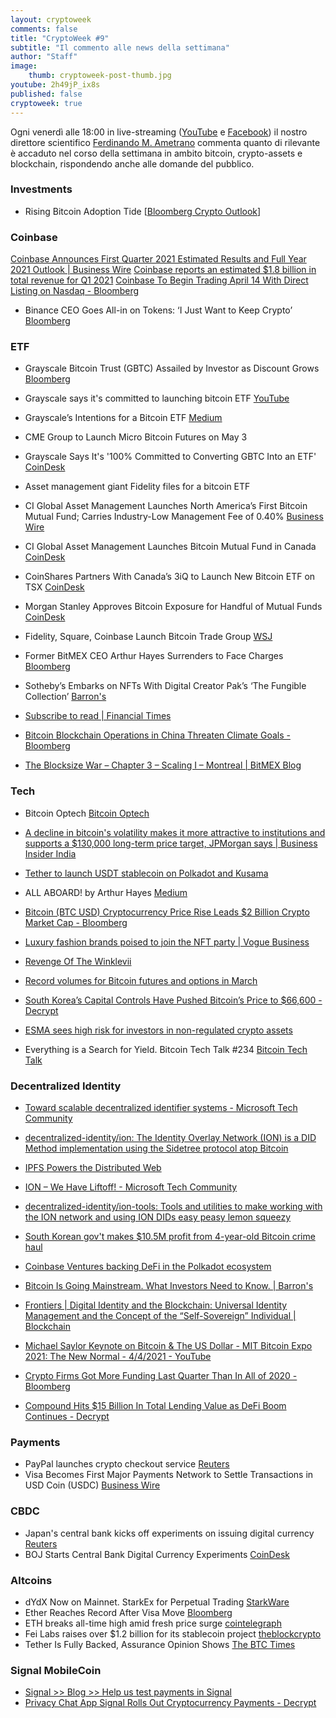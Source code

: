 ```yaml
---
layout: cryptoweek
comments: false
title: "CryptoWeek #9"
subtitle: "Il commento alle news della settimana" 
author: "Staff"
image:
    thumb: cryptoweek-post-thumb.jpg
youtube: 2h49jP_ix8s
published: false
cryptoweek: true
---
```


Ogni venerdì alle 18:00 in live-streaming
([YouTube](https://www.youtube.com/watch?v=6SVoSmLxNhM&list=PLTLa2tRY91LI9MN6-_ai0J6jTRcY8znDc) e
[Facebook](https://www.facebook.com/DigitalGoldInstitute))
il nostro direttore scientifico [Ferdinando M. Ametrano](https://www.ametrano.net)
commenta quanto di rilevante è accaduto nel corso della settimana
in ambito bitcoin, crypto-assets e blockchain,
rispondendo anche alle domande del pubblico.

<!--div id="buzzsprout-player-8173333"></div>
<script src="https://www.buzzsprout.com/1686991/8173333-cryptoweek-6-19-marzo-2021.js?container_id=buzzsprout-player-8173333&player=small" type="text/javascript" charset="utf-8"></script-->

### Investments

- Rising Bitcoin Adoption Tide [[Bloomberg Crypto Outlook](https://assets.bbhub.io/promo/sites/12/1060725_Crypto-Apr2021Outlook.pdf)]

### Coinbase

[Coinbase Announces First Quarter 2021 Estimated Results and Full Year 2021 Outlook | Business Wire](https://www.businesswire.com/news/home/20210406006015/en/Coinbase-Announces-First-Quarter-2021-Estimated-Results-and-Full-Year-2021-Outlook)
[Coinbase reports an estimated $1.8 billion in total revenue for Q1 2021](https://www.theblockcrypto.com/post/100680/coinbase-q1-results-april-direct-listing)
[Coinbase To Begin Trading April 14 With Direct Listing on Nasdaq - Bloomberg](https://www.bloomberg.com/news/articles/2021-04-01/coinbase-is-said-to-plan-its-direct-listing-in-two-weeks)
- Binance CEO Goes All-in on Tokens: ‘I Just Want to Keep Crypto’ [Bloomberg](https://www.bloomberg.com/news/features/2021-04-07/binance-ceo-changpeng-zhao-says-i-just-want-to-keep-crypto)
### ETF

- Grayscale Bitcoin Trust (GBTC) Assailed by Investor as Discount Grows [Bloomberg](https://www.bloomberg.com/news/articles/2021-04-06/grayscale-bitcoin-trust-assailed-by-investor-as-discount-grows)
- Grayscale says it's committed to launching bitcoin ETF [YouTube](https://www.youtube.com/watch?v=HuyF_-L2Wpw)
- Grayscale’s Intentions for a Bitcoin ETF [Medium](https://grayscaleinvest.medium.com/grayscales-intentions-for-a-bitcoin-etf-b11e4faf4c05)
- CME Group to Launch Micro Bitcoin Futures on May 3 [](https://www.cmegroup.com/media-room/press-releases/2021/3/30/cme_group_to_launchmicrobitcoinfuturesonmay3.html)
- Grayscale Says It's '100% Committed to Converting GBTC Into an ETF' [CoinDesk](https://www.coindesk.com/grayscale-says-its-100-committed-to-converting-gbtc-into-an-etf)
- Asset management giant Fidelity files for a bitcoin ETF [](https://www.theblockcrypto.com/linked/99279/fidelity-bitcoin-etf-filing)
- CI Global Asset Management Launches North America’s First Bitcoin Mutual Fund; Carries Industry-Low Management Fee of 0.40% [Business Wire](https://www.businesswire.com/news/home/20210405005330/en/)
- CI Global Asset Management Launches Bitcoin Mutual Fund in Canada [CoinDesk](https://www.coindesk.com/ci-global-asset-management-launches-bitcoin-mutual-fund-in-canada)
- CoinShares Partners With Canada’s 3iQ to Launch New Bitcoin ETF on TSX [CoinDesk](https://www.coindesk.com/coinshares-partners-with-canadas-3iq-to-launch-new-bitcoin-etf-on-tsx)
- Morgan Stanley Approves Bitcoin Exposure for Handful of Mutual Funds [CoinDesk](https://www.coindesk.com/morgan-stanley-approves-bitcoin-exposure-for-handful-of-mutual-funds)

- Fidelity, Square, Coinbase Launch Bitcoin Trade Group [WSJ](https://www.wsj.com/articles/fidelity-square-coinbase-launch-bitcoin-trade-group-11617710402)
- Former BitMEX CEO Arthur Hayes Surrenders to Face Charges [Bloomberg](https://www.bloomberg.com/news/articles/2021-04-06/former-bitmex-ceo-arthur-hayes-surrenders-to-face-u-s-charges)

- Sotheby’s Embarks on NFTs With Digital Creator Pak’s ‘The Fungible Collection’ [Barron's](https://www.barrons.com/articles/sothebys-embarks-on-nfts-with-digital-creator-paks-the-fungible-collection-01617739344)
- [Subscribe to read | Financial Times](https://www.ft.com/content/094da6cf-3619-4f0e-a60c-82f01c285347)
- [Bitcoin Blockchain Operations in China Threaten Climate Goals - Bloomberg](https://www.bloomberg.com/news/articles/2021-04-06/bitcoin-blockchain-operations-in-china-threaten-climate-goals)
- [The Blocksize War – Chapter 3 – Scaling I – Montreal | BitMEX Blog](https://blog.bitmex.com/the-blocksize-war-chapter-3-scaling-i-montreal/)

### Tech

- Bitcoin Optech [Bitcoin Optech](https://bitcoinops.org/en/newsletters/)
- [A decline in bitcoin's volatility makes it more attractive to institutions and supports a $130,000 long-term price target, JPMorgan says | Business Insider India](https://www.businessinsider.in/stock-market/news/a-decline-in-bitcoins-volatility-makes-it-more-attractive-to-institutions-and-supports-a-130000-long-term-price-target-jpmorgan-says/articleshow/81857588.cms)
- [Tether to launch USDT stablecoin on Polkadot and Kusama](https://www.theblockcrypto.com/post/100614/tether-usdt-stablecoin-polkadot-kusama)

- ALL ABOARD! by Arthur Hayes [Medium](https://cryptohayes.medium.com/all-aboard-4d50435190d6)
- [Bitcoin (BTC USD) Cryptocurrency Price Rise Leads $2 Billion Crypto Market Cap - Bloomberg](https://www.bloomberg.com/news/articles/2021-04-05/crypto-market-cap-doubles-past-2-trillion-after-two-month-surge)
- [Luxury fashion brands poised to join the NFT party | Vogue Business](https://www.voguebusiness.com/technology/luxury-fashion-brands-poised-to-join-the-nft-party)
- [Revenge Of The Winklevii](https://www.forbes.com/sites/michaeldelcastillo/2021/04/05/revenge-of-the-winklevii-facebook-winklevoss-bitcoin-nft-billionaire-revenge)
- [Record volumes for Bitcoin futures and options in March](https://www.theblockcrypto.com/linked/100600/record-volumes-bitcoin-futures-options-march-2021)
- [South Korea’s Capital Controls Have Pushed Bitcoin’s Price to $66,600 - Decrypt](https://decrypt.co/63948/south-koreas-capital-controls-have-pushed-bitcoins-price-to-66600)
- [ESMA sees high risk for investors in non-regulated crypto assets](https://www.esma.europa.eu/press-news/esma-news/esma-sees-high-risk-investors-in-non-regulated-crypto-assets)
- Everything is a Search for Yield. Bitcoin Tech Talk #234 [Bitcoin Tech Talk](https://jimmysong.substack.com/p/everything-is-a-search-for-yield)

### Decentralized Identity

- [Toward scalable decentralized identifier systems - Microsoft Tech Community](https://techcommunity.microsoft.com/t5/azure-active-directory-identity/toward-scalable-decentralized-identifier-systems/ba-p/560168)
- [decentralized-identity/ion: The Identity Overlay Network (ION) is a DID Method implementation using the Sidetree protocol atop Bitcoin](https://github.com/decentralized-identity/ion)
- [IPFS Powers the Distributed Web](https://ipfs.io/)
- [ION – We Have Liftoff! - Microsoft Tech Community](https://techcommunity.microsoft.com/t5/identity-standards-blog/ion-we-have-liftoff/ba-p/1441555)
- [decentralized-identity/ion-tools: Tools and utilities to make working with the ION network and using ION DIDs easy peasy lemon squeezy](https://github.com/decentralized-identity/ion-tools#ionjs)

- [South Korean gov't makes $10.5M profit from 4-year-old Bitcoin crime haul](https://cointelegraph.com/news/south-korean-gov-t-makes-10-5m-profit-from-4-year-old-bitcoin-crime-haul)
- [Coinbase Ventures backing DeFi in the Polkadot ecosystem](https://cointelegraph.com/news/coinbase-ventures-backing-defi-in-the-polkadot-ecosystem)
- [Bitcoin Is Going Mainstream. What Investors Need to Know. | Barron's](https://www.barrons.com/articles/bitcoin-is-going-mainstream-what-investors-need-to-know-51617393392)
- [Frontiers | Digital Identity and the Blockchain: Universal Identity Management and the Concept of the “Self-Sovereign” Individual | Blockchain](https://www.frontiersin.org/articles/10.3389/fbloc.2020.00026/full)
- [Michael Saylor Keynote on Bitcoin & The US Dollar - MIT Bitcoin Expo 2021: The New Normal - 4/4/2021 - YouTube](https://www.youtube.com/watch?v=-s-A_TK8gNk)
- [Crypto Firms Got More Funding Last Quarter Than In All of 2020 - Bloomberg](https://www.bloomberg.com/news/articles/2021-04-01/crypto-firms-got-more-funding-last-quarter-than-in-all-of-2020)

- [Compound Hits $15 Billion In Total Lending Value as DeFi Boom Continues - Decrypt](https://decrypt.co/63912/compound-hits-15-billion-in-total-lending-value-as-defi-boom-continues)

### Payments

- PayPal launches crypto checkout service [Reuters](https://www.reuters.com/article/us-crypto-currency-paypal-exclusive-idUSKBN2BM10N)
- Visa Becomes First Major Payments Network to Settle Transactions in USD Coin (USDC) [Business Wire](https://www.businesswire.com/news/home/20210329005171/en/Visa-Becomes-First-Major-Payments-Network-to-Settle-Transactions-in-USD-Coin-USDC)

### CBDC

- Japan's central bank kicks off experiments on issuing digital currency [Reuters](https://www.reuters.com/article/us-japan-economy-cbdc-idUSKBN2BS0EG)
- BOJ Starts Central Bank Digital Currency Experiments [CoinDesk](https://www.coindesk.com/boj-starts-central-bank-digital-currency-experiments)

### Altcoins

- dYdX Now on Mainnet. StarkEx for Perpetual Trading [StarkWare](https://medium.com/starkware/dydx-now-on-mainnet-c21c84d8e342)
- Ether Reaches Record After Visa Move [Bloomberg](https://www.bloomberg.com/news/articles/2021-04-02/ether-rises-to-record-as-crypto-rally-broadens-beyond-bitcoin)
- ETH breaks all-time high amid fresh price surge [cointelegraph](https://cointelegraph.com/news/eth-breaks-all-time-high-amid-fresh-price-surge)
- Fei Labs raises over $1.2 billion for its stablecoin project [theblockcrypto](https://www.theblockcrypto.com/linked/100463/fei-labs-raises-over-1-2-billion-for-its-stablecoin-project)
- Tether Is Fully Backed, Assurance Opinion Shows [The BTC Times](https://www.btctimes.com/news/tether-is-fully-backed-assurance-opinion-shows)

### Signal MobileCoin

- [Signal >> Blog >> Help us test payments in Signal](https://signal.org/blog/help-us-test-payments-in-signal/)
- [Privacy Chat App Signal Rolls Out Cryptocurrency Payments - Decrypt](https://decrypt.co/64135/signal-mobilecoin-cryptocurrency-payments)
